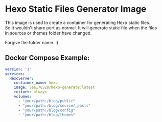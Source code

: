 # Hexo Static Files Generator Image
This image is used to create a container for generating Hexo static files.   
So it wouldn't share port as normal. It will generate static file when the files in sources or themes folder have changed.   

Forgive the folder name. :)
## Docker Compose Example:
```yaml
version: '3'
services:
  HexoServer:
    container_name: hexo
    image: lee170528/hexo-generate:latest
    restart: always
    volumes:
      - "your/path:/blog/public"
      - "your/path:/blog/source/_posts"
      - "your/path:/blog/config"
      - "your/path:/blog/themes"
``` 
